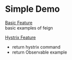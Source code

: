 # Simple Demo
[Basic Feature](src/test/java/me/study/feign/BasicFeignDemos.java)  
basic examples of feign

[Hystrix Feature](src/test/java/me/study/feign/HystrixSupportDemos.java)  
- return hystrix command
- return Observable example